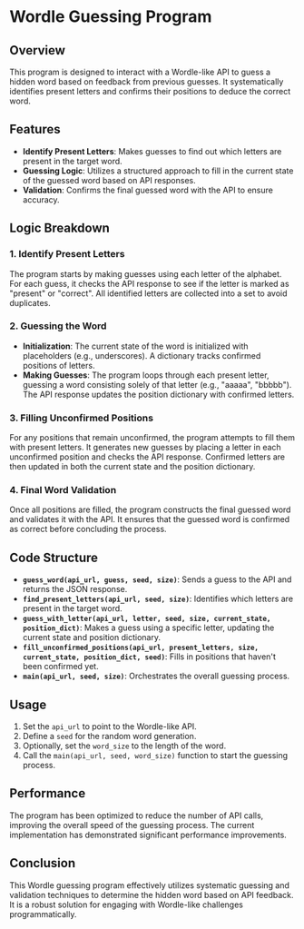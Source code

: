 # Wordle Guessing Program

## Overview

This program is designed to interact with a Wordle-like API to guess a hidden word based on feedback from previous guesses. It systematically identifies present letters and confirms their positions to deduce the correct word.

## Features

- **Identify Present Letters**: Makes guesses to find out which letters are present in the target word.
- **Guessing Logic**: Utilizes a structured approach to fill in the current state of the guessed word based on API responses.
- **Validation**: Confirms the final guessed word with the API to ensure accuracy.

## Logic Breakdown

### 1. Identify Present Letters

The program starts by making guesses using each letter of the alphabet. For each guess, it checks the API response to see if the letter is marked as "present" or "correct". All identified letters are collected into a set to avoid duplicates.

### 2. Guessing the Word

- **Initialization**: The current state of the word is initialized with placeholders (e.g., underscores). A dictionary tracks confirmed positions of letters.
- **Making Guesses**: The program loops through each present letter, guessing a word consisting solely of that letter (e.g., "aaaaa", "bbbbb"). The API response updates the position dictionary with confirmed letters.

### 3. Filling Unconfirmed Positions

For any positions that remain unconfirmed, the program attempts to fill them with present letters. It generates new guesses by placing a letter in each unconfirmed position and checks the API response. Confirmed letters are then updated in both the current state and the position dictionary.

### 4. Final Word Validation

Once all positions are filled, the program constructs the final guessed word and validates it with the API. It ensures that the guessed word is confirmed as correct before concluding the process.

## Code Structure

- **`guess_word(api_url, guess, seed, size)`**: Sends a guess to the API and returns the JSON response.
- **`find_present_letters(api_url, seed, size)`**: Identifies which letters are present in the target word.
- **`guess_with_letter(api_url, letter, seed, size, current_state, position_dict)`**: Makes a guess using a specific letter, updating the current state and position dictionary.
- **`fill_unconfirmed_positions(api_url, present_letters, size, current_state, position_dict, seed)`**: Fills in positions that haven't been confirmed yet.
- **`main(api_url, seed, size)`**: Orchestrates the overall guessing process.

## Usage

1. Set the `api_url` to point to the Wordle-like API.
2. Define a `seed` for the random word generation.
3. Optionally, set the `word_size` to the length of the word.
4. Call the `main(api_url, seed, word_size)` function to start the guessing process.

## Performance

The program has been optimized to reduce the number of API calls, improving the overall speed of the guessing process. The current implementation has demonstrated significant performance improvements.

## Conclusion

This Wordle guessing program effectively utilizes systematic guessing and validation techniques to determine the hidden word based on API feedback. It is a robust solution for engaging with Wordle-like challenges programmatically.